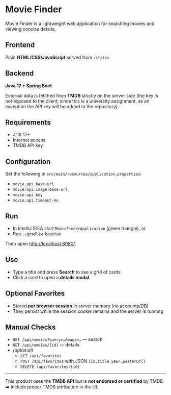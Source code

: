 # Movie Finder

Movie Finder is a lightweight web application for searching movies and viewing concise details.  

## Frontend
Plain **HTML/CSS/JavaScript** served from `/static`.  

## Backend
**Java 17 + Spring Boot**.  

External data is fetched from **TMDB** strictly on the server side (the key is not exposed to the client; since this is a university assignment, as an exception the API key will be added to the repository).  

## Requirements
- JDK 17+  
- Internet access  
- TMDB API key  

## Configuration
Set the following in `src/main/resources/application.properties`:  
- `movie.api.base-url`  
- `movie.api.image-base-url`  
- `movie.api.key`  
- `movie.api.timeout-ms`  

## Run
- In IntelliJ IDEA start `MovieFinderApplication` (green triangle), or  
- Run `./gradlew bootRun`  

Then open [http://localhost:8080/](http://localhost:8080/).  

## Use
- Type a title and press **Search** to see a grid of cards  
- Click a card to open a **details modal**  

## Optional Favorites
- Stored **per browser session** in server memory (no accounts/DB)  
- They persist while the session cookie remains and the server is running  

## Manual Checks
- `GET /api/movies?query=…&page=…` — search  
- `GET /api/movies/{id}` — details  
- *(optional)*  
  - `GET /api/favorites`  
  - `POST /api/favorites` with JSON `{id,title,year,posterUrl}`  
  - `DELETE /api/favorites/{id}`  

---

This product uses the **TMDB API** but is **not endorsed or certified** by TMDB.  
➡️ Include proper TMDB attribution in the UI.
